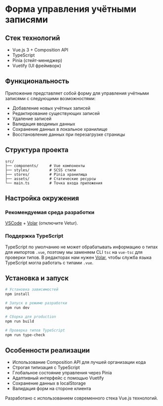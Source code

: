 # Форма управления учётными записями

## Стек технологий

- Vue.js 3 + Composition API
- TypeScript 
- Pinia (стейт-менеджер)
- Vuetify (UI фреймворк)

## Функциональность

Приложение представляет собой форму для управления учётными записями с следующими возможностями:

- Добавление новых учётных записей
- Редактирование существующих записей  
- Удаление записей
- Валидация вводимых данных
- Сохранение данных в локальное хранилище
- Восстановление данных при перезагрузке страницы

## Структура проекта

```
src/
├── components/     # Vue компоненты
├── styles/         # SCSS стили
├── stores/         # Pinia хранилища
├── assets/         # Статические ресурсы
└── main.ts         # Точка входа приложения
```

## Настройка окружения

### Рекомендуемая среда разработки

[VSCode](https://code.visualstudio.com/) + [Volar](https://marketplace.visualstudio.com/items?itemName=Vue.volar) (отключите Vetur).

### Поддержка TypeScript

TypeScript по умолчанию не может обрабатывать информацию о типах для импортов `.vue`, поэтому мы заменяем CLI `tsc` на `vue-tsc` для проверки типов. В редакторах нам нужен [Volar](https://marketplace.visualstudio.com/items?itemName=Vue.volar), чтобы служба языка TypeScript могла работать с типами `.vue`.

## Установка и запуск

```bash
# Установка зависимостей
npm install

# Запуск в режиме разработки
npm run dev

# Сборка для production
npm run build

# Проверка типов TypeScript
npm run type-check
```


## Особенности реализации

- Использование Composition API для лучшей организации кода
- Строгая типизация с TypeScript
- Глобальное состояние управления через Pinia
- Адаптивный интерфейс с помощью Vuetify
- Сохранение данных в localStorage
- Валидация форм на стороне клиента

Разработано с использованием современного стека Vue.js технологий.
